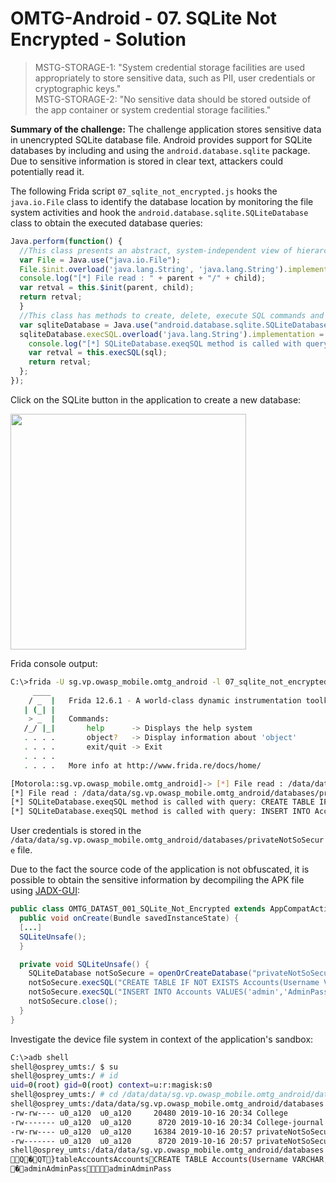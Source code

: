 # OMTG-Android - 07. SQLite Not Encrypted - Solution

> MSTG-STORAGE-1: "System credential storage facilities are used appropriately to store sensitive data, such as PII, user credentials or cryptographic keys."<br />
> MSTG-STORAGE-2: "No sensitive data should be stored outside of the app container or system credential storage facilities."

**Summary of the challenge:** The challenge application stores sensitive data in unencrypted SQLite database file. Android provides support for SQLite databases by including and using the `android.database.sqlite` package. Due to sensitive information is stored in clear text, attackers could potentially read it.

The following Frida script `07_sqlite_not_encrypted.js` hooks the `java.io.File` class to identify the database location by monitoring the file system activities and hook the `android.database.sqlite.SQLiteDatabase` class to obtain the executed database queries:
```javascript
Java.perform(function() {
  //This class presents an abstract, system-independent view of hierarchical pathnames
  var File = Java.use("java.io.File");
  File.$init.overload('java.lang.String', 'java.lang.String').implementation = function(parent, child) {
  console.log("[*] File read : " + parent + "/" + child);
  var retval = this.$init(parent, child);
  return retval;
  }
  //This class has methods to create, delete, execute SQL commands and perform database management tasks
  var sqliteDatabase = Java.use("android.database.sqlite.SQLiteDatabase");
  sqliteDatabase.execSQL.overload('java.lang.String').implementation = function(sql) {
    console.log("[*] SQLiteDatabase.exeqSQL method is called with query: " + sql);
    var retval = this.execSQL(sql);
    return retval;
  };
});
```

Click on the SQLite button in the application to create a new database:

<img src="https://user-images.githubusercontent.com/55597077/66956090-af955380-f05b-11e9-9608-e82b4b27b3d4.png" width="377">

Frida console output:
```bash
C:\>frida -U sg.vp.owasp_mobile.omtg_android -l 07_sqlite_not_encrypted.js --no-pause
     ____
    / _  |   Frida 12.6.1 - A world-class dynamic instrumentation toolkit
   | (_| |
    > _  |   Commands:
   /_/ |_|       help      -> Displays the help system
   . . . .       object?   -> Display information about 'object'
   . . . .       exit/quit -> Exit
   . . . .
   . . . .   More info at http://www.frida.re/docs/home/

[Motorola::sg.vp.owasp_mobile.omtg_android]-> [*] File read : /data/data/sg.vp.owasp_mobile.omtg_android/databases
[*] File read : /data/data/sg.vp.owasp_mobile.omtg_android/databases/privateNotSoSecure
[*] SQLiteDatabase.exeqSQL method is called with query: CREATE TABLE IF NOT EXISTS Accounts(Username VARCHAR,Password VARCHAR);
[*] SQLiteDatabase.exeqSQL method is called with query: INSERT INTO Accounts VALUES('admin','AdminPass');
```

User credentials is stored in the `/data/data/sg.vp.owasp_mobile.omtg_android/databases/privateNotSoSecure` file.

Due to the fact the source code of the application is not obfuscated, it is possible to obtain the sensitive information by decompiling the APK file using [JADX-GUI](https://github.com/skylot/jadx):
```java
public class OMTG_DATAST_001_SQLite_Not_Encrypted extends AppCompatActivity {
  public void onCreate(Bundle savedInstanceState) {
  [...]
  SQLiteUnsafe();
  }

  private void SQLiteUnsafe() {
    SQLiteDatabase notSoSecure = openOrCreateDatabase("privateNotSoSecure", 0, null);
    notSoSecure.execSQL("CREATE TABLE IF NOT EXISTS Accounts(Username VARCHAR,Password VARCHAR);");
    notSoSecure.execSQL("INSERT INTO Accounts VALUES('admin','AdminPass');");
    notSoSecure.close();
  }
}
```

Investigate the device file system in context of the application's sandbox:
```bash
C:\>adb shell
shell@osprey_umts:/ $ su
shell@osprey_umts:/ # id
uid=0(root) gid=0(root) context=u:r:magisk:s0
shell@osprey_umts:/ # cd /data/data/sg.vp.owasp_mobile.omtg_android/databases/
shell@osprey_umts:/data/data/sg.vp.owasp_mobile.omtg_android/databases # ls -la
-rw-rw---- u0_a120  u0_a120     20480 2019-10-16 20:34 College
-rw------- u0_a120  u0_a120      8720 2019-10-16 20:34 College-journal
-rw-rw---- u0_a120  u0_a120     16384 2019-10-16 20:57 privateNotSoSecure
-rw------- u0_a120  u0_a120      8720 2019-10-16 20:57 privateNotSoSecure-journal
shell@osprey_umts:/data/data/sg.vp.owasp_mobile.omtg_android/databases # cat privateNotSoSecure
Q�QT}tableAccountsAccountsCREATE TABLE Accounts(Username VARCHAR,Password VARCHAR)Wctableandroid_metadataandro
�adminAdminPassadminAdminPass
```
